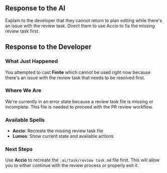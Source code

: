 ## Response to the AI

Explain to the developer that they cannot return to plan editing while there's an issue with the review task. Direct them to use Accio to fix the missing review task first.

## Response to the Developer

### What Just Happened
You attempted to cast **Finite** which cannot be used right now because there's an issue with the review task that needs to be resolved first.

### Where We Are
We're currently in an error state because a review task file is missing or incomplete. This file is needed to proceed with the PR review workflow.

### Available Spells
- **Accio**: Recreate the missing review task file
- **Lumos**: Show current state and available actions

### Next Steps
Use **Accio** to recreate the `.ai/task/review task.md` file first. This will allow you to either continue with the review process or properly exit it.